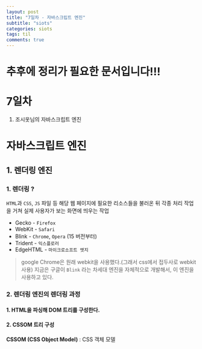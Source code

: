 ```yaml
---
layout: post
title: "7일차 - 자바스크립트 엔진"
subtitle: "siots"
categories: siots
tags: til
comments: true
---
```


# 추후에 정리가 필요한 문서입니다!!!

# 7일차

1. 조시옷님의 자바스크립트 엔진

# 자바스크립트 엔진

## 1. 렌더링 엔진

### 1. 렌더링 ?

`HTML`과 `CSS`, `JS` 파일 등 해당 웹 페이지에 필요한 리소스들을 불러온 뒤 각종 처리 작업을 거쳐 실제 사용자가 보는 화면에 띄우는 작업

- Gecko - `Firefox`
- WebKit - `Safari`
- Blink - `Chrome`, `Opera` (15 버전부터)
- Trident - `익스플로러`
- EdgeHTML - `마이크로소프트 엣지`

> google Chrome은 원래 webkit을 사용했다.(그래서 css에서 접두사로 webkit 사용) 지금은 구글이 `Blink` 라는 차세대 엔진을 자체적으로 개발해서, 이 엔진을 사용하고 있다.

### 2. 렌더링 엔진의 렌더링 과정

#### 1. HTML을 파싱해 DOM 트리를 구성한다.

#### 2. CSSOM 트리 구성

**CSSOM (CSS Object Model)** : CSS 객체 모델
